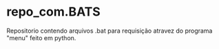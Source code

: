 # repo_com.BATS
Repositorio contendo arquivos .bat para requisição atravez do programa "menu" feito em python.
